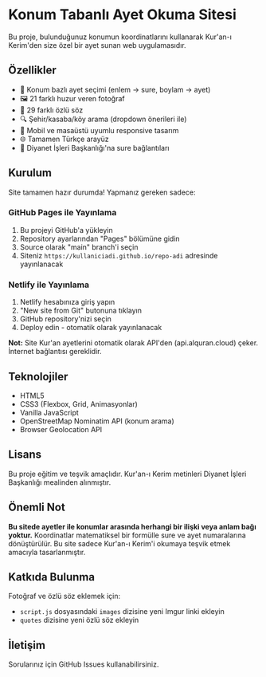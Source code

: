# Konum Tabanlı Ayet Okuma Sitesi

Bu proje, bulunduğunuz konumun koordinatlarını kullanarak Kur'an-ı Kerim'den size özel bir ayet sunan web uygulamasıdır.

## Özellikler

- 📍 Konum bazlı ayet seçimi (enlem → sure, boylam → ayet)
- 🖼️ 21 farklı huzur veren fotoğraf
- 💭 29 farklı özlü söz
- 🔍 Şehir/kasaba/köy arama (dropdown önerileri ile)
- 📱 Mobil ve masaüstü uyumlu responsive tasarım
- 🌐 Tamamen Türkçe arayüz
- 🔗 Diyanet İşleri Başkanlığı'na sure bağlantıları

## Kurulum

Site tamamen hazır durumda! Yapmanız gereken sadece:

### GitHub Pages ile Yayınlama

1. Bu projeyi GitHub'a yükleyin
2. Repository ayarlarından "Pages" bölümüne gidin
3. Source olarak "main" branch'i seçin
4. Siteniz `https://kullaniciadi.github.io/repo-adi` adresinde yayınlanacak

### Netlify ile Yayınlama

1. Netlify hesabınıza giriş yapın
2. "New site from Git" butonuna tıklayın
3. GitHub repository'nizi seçin
4. Deploy edin - otomatik olarak yayınlanacak

**Not:** Site Kur'an ayetlerini otomatik olarak API'den (api.alquran.cloud) çeker. İnternet bağlantısı gereklidir.

## Teknolojiler

- HTML5
- CSS3 (Flexbox, Grid, Animasyonlar)
- Vanilla JavaScript
- OpenStreetMap Nominatim API (konum arama)
- Browser Geolocation API

## Lisans

Bu proje eğitim ve teşvik amaçlıdır. Kur'an-ı Kerim metinleri Diyanet İşleri Başkanlığı mealinden alınmıştır.

## Önemli Not

**Bu sitede ayetler ile konumlar arasında herhangi bir ilişki veya anlam bağı yoktur.** Koordinatlar matematiksel bir formülle sure ve ayet numaralarına dönüştürülür. Bu site sadece Kur'an-ı Kerim'i okumaya teşvik etmek amacıyla tasarlanmıştır.

## Katkıda Bulunma

Fotoğraf ve özlü söz eklemek için:
- `script.js` dosyasındaki `images` dizisine yeni Imgur linki ekleyin
- `quotes` dizisine yeni özlü söz ekleyin

## İletişim

Sorularınız için GitHub Issues kullanabilirsiniz.
